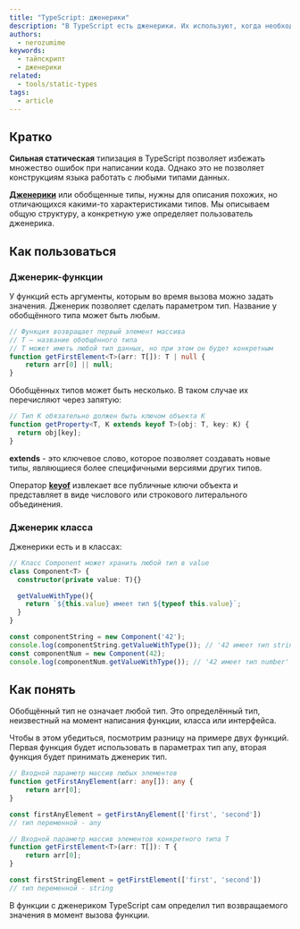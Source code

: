 ```yaml
---
title: "TypeScript: дженерики"
description: "В TypeScript есть дженерики. Их используют, когда необходимо написать одну и ту же логику для разных типов данных."
authors:
  - nerozumime
keywords:
  - тайпскрипт
  - дженерики
related:
  - tools/static-types
tags:
  - article
---
```

## Кратко

**Сильная статическая** типизация в TypeScript позволяет избежать множество ошибок при написании кода. Однако это не позволяет конструкциям языка работать с любыми типами данных.

[**Дженерики**](https://www.typescriptlang.org/docs/handbook/2/generics.html) или обобщенные типы, нужны для описания похожих, но отличающихся какими-то характеристиками типов. Мы описываем общую структуру, а конкретную уже определяет пользователь дженерика.


## Как пользоваться

### Дженерик-функции

У функций есть аргументы, которым во время вызова можно задать значения. Дженерик позволяет сделать параметром тип. Название у обобщённого типа может быть любым.

```ts
// Функция возвращает первый элемент массива
// T — название обобщённого типа
// T может иметь любой тип данных, но при этом он будет конкретным
function getFirstElement<T>(arr: T[]): T | null {
    return arr[0] || null;
}
```

Обобщённых типов может быть несколько. В таком случае их перечисляют через запятую:

```ts
// Тип K обязательно должен быть ключом объекта K
function getProperty<T, K extends keyof T>(obj: T, key: K) {
  return obj[key];
}
```

**extends** - это ключевое слово, которое позволяет создавать новые типы, являющиеся более специфичными версиями других типов.

Оператор [**keyof**](https://www.typescriptlang.org/docs/handbook/2/keyof-types.html) извлекает все публичные ключи объекта и представляет в виде числового или строкового литерального объединения.


### Дженерик класса

Дженерики есть и в классах:
```ts
// Класс Component может хранить любой тип в value
class Component<T> {
  constructor(private value: T){}

  getValueWithType(){
    return `${this.value} имеет тип ${typeof this.value}`;
  }
}

const componentString = new Component('42');
console.log(componentString.getValueWithType()); // '42 имеет тип string'
const componentNum = new Component(42);
console.log(componentNum.getValueWithType()); // '42 имеет тип number'
```

## Как понять

Обобщённый тип не означает любой тип. Это определённый тип, неизвестный на момент написания функции, класса или интерфейса.

Чтобы в этом убедиться, посмотрим разницу на примере двух функций. Первая функция будет использовать в параметрах тип any, вторая функция будет принимать дженерик тип.

```ts
// Входной параметр массив любых элементов
function getFirstAnyElement(arr: any[]): any {
    return arr[0];
}

const firstAnyElement = getFirstAnyElement(['first', 'second'])
// тип переменной - any
```

```ts
// Входной параметр массив элементов конкретного типа T
function getFirstElement<T>(arr: T[]): T {
    return arr[0];
}

const firstStringElement = getFirstElement(['first', 'second'])
// тип переменной - string
```

В функции с дженериком TypeScript сам определил тип возвращаемого значения в момент вызова функции.